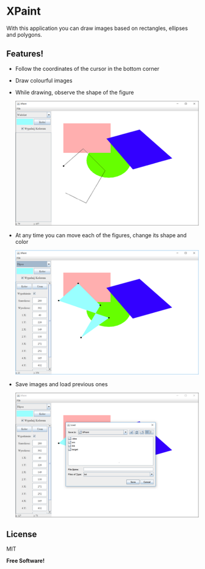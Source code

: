 # XPaint

With this application you can draw images based on rectangles, ellipses and polygons.

## Features!
- Follow the coordinates of the cursor in the bottom corner
- Draw colourful images
- While drawing, observe the shape of the figure

    ![ScreenShot](https://raw.githubusercontent.com/InBinaryWorld/XPaint/master/SS/SS1.png)
    
- At any time you can move each of the figures, change its shape and color

    ![ScreenShot](https://raw.githubusercontent.com/InBinaryWorld/XPaint/master/SS/SS2.png)
    
- Save images and load previous ones

    ![ScreenShot](https://raw.githubusercontent.com/InBinaryWorld/XPaint/master/SS/SS3.png)
  
## License
MIT

**Free Software!**
